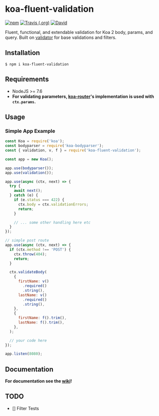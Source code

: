 # koa-fluent-validation

[![npm](https://img.shields.io/npm/v/koa-fluent-validation.svg?style=for-the-badge)](https://npmjs.com/package/koa-fluent-validation)
[![Travis (.org)](https://img.shields.io/travis/technicallyjosh/koa-fluent-validation.svg?style=for-the-badge)](https://travis-ci.org/technicallyjosh/koa-fluent-validation)
[![David](https://img.shields.io/david/technicallyjosh/koa-fluent-validation.svg?style=for-the-badge)](https://david-dm.org/technicallyjosh/koa-fluent-validation)

Fluent, functional, and extendable validation for Koa 2 body, params, and query. Built on [validator](https://github.com/chriso/validator.js/) for base validations and filters.

## Installation

```console
$ npm i koa-fluent-validation
```

## Requirements

- NodeJS >= 7.6
- **For validating parameters, [koa-router](https://github.com/alexmingoia/koa-router)'s implementation is used with `ctx.params`.**

## Usage

### Simple App Example

```js
const Koa = require('koa');
const bodyparser = require('koa-bodyparser');
const { validation, v, f } = require('koa-fluent-validation');

const app = new Koa();

app.use(bodyparser());
app.use(validation());

app.use(async (ctx, next) => {
  try {
    await next();
  } catch (e) {
    if (e.status === 422) {
      ctx.body = ctx.validationErrors;
      return;
    }

    // ... some other handling here etc
  }
});

// simple post route
app.use(async (ctx, next) => {
  if (ctx.method !== 'POST') {
    ctx.throw(404);
    return;
  }

  ctx.validateBody(
    {
      firstName: v()
        .required()
        .string(),
      lastName: v()
        .required()
        .string(),
    },
    {
      firstName: f().trim(),
      lastName: f().trim(),
    },
  );

  // your code here
});

app.listen(8080);
```

## Documentation

**For documentation see the [wiki](https://github.com/technicallyjosh/koa-fluent-validation/wiki)!**

## TODO

- [] Filter Tests
